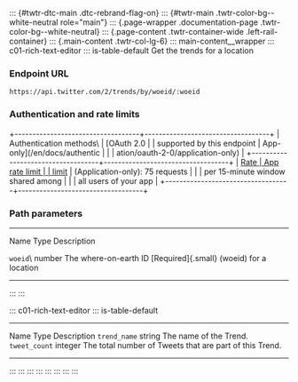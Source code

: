 ::: {#twtr-dtc-main .dtc-rebrand-flag-on}
::: {#twtr-main .twtr-color-bg--white-neutral role="main"}
::: {.page-wrapper .documentation-page .twtr-color-bg--white-neutral}
::: {.page-content .twtr-container-wide .left-rail-container}
::: {.main-content .twtr-col-lg-6}
::: main-content__wrapper
::: c01-rich-text-editor
::: is-table-default
Get the trends for a location

### Endpoint URL

` https://api.twitter.com/2/trends/by/woeid/:woeid `

### Authentication and rate limits

+-----------------------------------+-----------------------------------+
| Authentication methods\           | [OAuth 2.0                        |
| supported by this endpoint        | App-only](/en/docs/authentic      |
|                                   | ation/oauth-2-0/application-only) |
+-----------------------------------+-----------------------------------+
| [Rate                             | App rate limit                    |
| limit](/en/docs/rate-limits)      | (Application-only): 75 requests   |
|                                   | per 15-minute window shared among |
|                                   | all users of your app             |
+-----------------------------------+-----------------------------------+

### Path parameters

  ----------------------- ----------------------- -----------------------
  Name                    Type                    Description

  ` woeid `\              number                  The where-on-earth ID
  [Required]{.small}                              (woeid) for a location
  ----------------------- ----------------------- -----------------------
:::
:::

::: c01-rich-text-editor
::: is-table-default
  ----------------- --------- ---------------------------------------------------------
  Name              Type      Description
  ` trend_name `    string    The name of the Trend.
  ` tweet_count `   integer   The total number of Tweets that are part of this Trend.
  ----------------- --------- ---------------------------------------------------------
:::
:::
:::
:::
:::
:::
:::
:::
